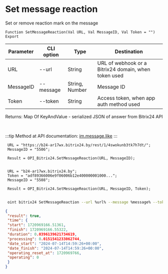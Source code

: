 ﻿---
sidebar_position: 3
---

# Set message reaction
 Set or remove reaction mark on the message



`Function SetMessageReaction(Val URL, Val MessageID, Val Token = "") Export`

 | Parameter | CLI option | Type | Destination |
 |-|-|-|-|
 | URL | --url | String | URL of webhook or a Bitrix24 domain, when token used |
 | MessageID | --message | String, Number | Message ID |
 | Token | --token | String | Access token, when app auth method used |

 
 Returns: Map Of KeyAndValue - serialized JSON of answer from Bitrix24 API

<br/>

:::tip
Method at API documentation: [im.message.like](https://dev.1c-bitrix.ru/learning/course/?COURSE_ID=93&LESSON_ID=12121)
:::
<br/>


```bsl title="Code example"
 URL = "https://b24-ar17wx.bitrix24.by/rest/1/4swokunb3tk7h7dt/";
 MessageID = "5506";
 
 Result = OPI_Bitrix24.SetMessageReaction(URL, MessageID);
 
 
 URL = "b24-ar17wx.bitrix24.by";
 Token = "adf89366006e9f06006b12e400000001000...";
 MessageID = "5508";
 
 Result = OPI_Bitrix24.SetMessageReaction(URL, MessageID, Token);
```
	


```sh title="CLI command example"
 
 oint bitrix24 SetMessageReaction --url %url% --message %message% --token %token%

```

```json title="Result"
{
 "result": true,
 "time": {
 "start": 1720969166.51361,
 "finish": 1720969166.55322,
 "duration": 0.0396139621734619,
 "processing": 0.0151541233062744,
 "date_start": "2024-07-14T14:59:26+00:00",
 "date_finish": "2024-07-14T14:59:26+00:00",
 "operating_reset_at": 1720969766,
 "operating": 0
 }
}
```
